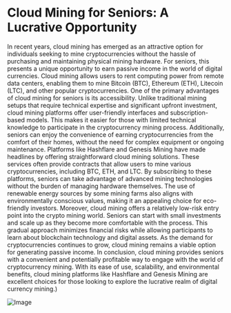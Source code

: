 # Cloud Mining for Seniors: A Lucrative Opportunity
In recent years, cloud mining has emerged as an attractive option for individuals seeking to mine cryptocurrencies without the hassle of purchasing and maintaining physical mining hardware. For seniors, this presents a unique opportunity to earn passive income in the world of digital currencies. Cloud mining allows users to rent computing power from remote data centers, enabling them to mine Bitcoin (BTC), Ethereum (ETH), Litecoin (LTC), and other popular cryptocurrencies.
One of the primary advantages of cloud mining for seniors is its accessibility. Unlike traditional mining setups that require technical expertise and significant upfront investment, cloud mining platforms offer user-friendly interfaces and subscription-based models. This makes it easier for those with limited technical knowledge to participate in the cryptocurrency mining process. Additionally, seniors can enjoy the convenience of earning cryptocurrencies from the comfort of their homes, without the need for complex equipment or ongoing maintenance.
Platforms like Hashflare and Genesis Mining have made headlines by offering straightforward cloud mining solutions. These services often provide contracts that allow users to mine various cryptocurrencies, including BTC, ETH, and LTC. By subscribing to these platforms, seniors can take advantage of advanced mining technologies without the burden of managing hardware themselves. The use of renewable energy sources by some mining farms also aligns with environmentally conscious values, making it an appealing choice for eco-friendly investors.
Moreover, cloud mining offers a relatively low-risk entry point into the crypto mining world. Seniors can start with small investments and scale up as they become more comfortable with the process. This gradual approach minimizes financial risks while allowing participants to learn about blockchain technology and digital assets. As the demand for cryptocurrencies continues to grow, cloud mining remains a viable option for generating passive income.
In conclusion, cloud mining provides seniors with a convenient and potentially profitable way to engage with the world of cryptocurrency mining. With its ease of use, scalability, and environmental benefits, cloud mining platforms like Hashflare and Genesis Mining are excellent choices for those looking to explore the lucrative realm of digital currency mining.)

![Image](https://github.com/user-attachments/assets/4a25d116-2220-4385-b08e-f287af8fcbc4)
